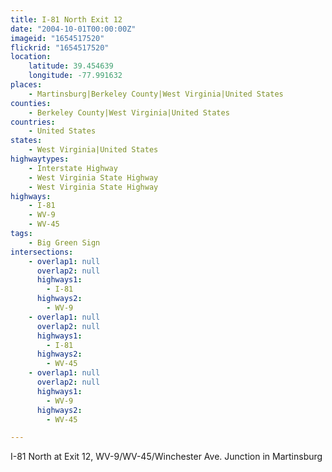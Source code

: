 ```yaml
---
title: I-81 North Exit 12
date: "2004-10-01T00:00:00Z"
imageid: "1654517520"
flickrid: "1654517520"
location:
    latitude: 39.454639
    longitude: -77.991632
places:
    - Martinsburg|Berkeley County|West Virginia|United States
counties:
    - Berkeley County|West Virginia|United States
countries:
    - United States
states:
    - West Virginia|United States
highwaytypes:
    - Interstate Highway
    - West Virginia State Highway
    - West Virginia State Highway
highways:
    - I-81
    - WV-9
    - WV-45
tags:
    - Big Green Sign
intersections:
    - overlap1: null
      overlap2: null
      highways1:
        - I-81
      highways2:
        - WV-9
    - overlap1: null
      overlap2: null
      highways1:
        - I-81
      highways2:
        - WV-45
    - overlap1: null
      overlap2: null
      highways1:
        - WV-9
      highways2:
        - WV-45

---
```

I-81 North at  Exit 12, WV-9/WV-45/Winchester Ave. Junction in Martinsburg 